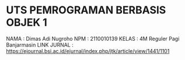 # UTS PEMROGRAMAN BERBASIS OBJEK 1
NAMA        : Dimas Adi Nugroho
NPM         : 2110010139
KELAS       : 4M Reguler Pagi Banjarmasin
LINK JURNAL : https://ejournal.bsi.ac.id/ejurnal/index.php/jtk/article/view/1441/1101
